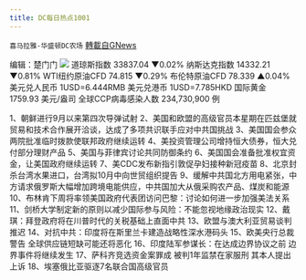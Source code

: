 ```yaml
---
title: DC每日热点1001
---
```

`喜马拉雅-华盛顿DC农场` [轉載自GNews](https://gnews.org/zh-hans/1567680/)

编辑：楚门门
![](https://assets.gnews.org/wp-content/uploads/2021/10/0971FD4A-0942-428C-AAE9-1EAC8143AEA1-scaled.jpeg)
道琼斯指数 33837.04 ▼0.02%
纳斯达克指数 14332.21 ▼0.81%
WTI纽约原油CFD 74.815 ▼0.29%
布伦特原油CFD 78.339 ▲0.04%
美元兑人民币 1USD=6.444RMB
美元兑港币 1USD=7.785HKD
国际黄金 1759.93 美元/盎司
全球CCP病毒感染人数 234,730,900 例

1、朝鲜进行9月以来第四次导弹试射
2、美国和欧盟的高级官员本星期在匹兹堡就贸易和技术合作展开洽谈，达成了多项共识联手应对中共国挑战
3、美国国会参众两院批准临时拨款使联邦政府继续运转
4、美投资管理公司增持恒大债券，恒大兑付部分理财产品
5、美国与菲律宾讨论共同防御条约
6、美国国会准备批准权宜资金，让美国政府继续运转
7、美CDC发布新指引敦促孕妇接种新冠疫苗
8、北京封杀台湾水果进口，台湾拟10月中向世贸组织提告
9、缓解中共国北方用电紧张，中方请求俄罗斯大幅增加跨境电能供应，中共国加大从俄采购农产品、煤炭和能源
10、布林肯下周将率领美国政府代表团访问巴黎：讨论如何进一步加强美法关系
11、剑桥大学制定新的原则以减少国际参与风险：不能忽视地缘政治现实
12、戴琪：拜登政府将在川普时代的关税基础上直面中共
13、欧盟与澳大利亚贸易谈判推迟
14、对抗中共：印度将在斯里兰卡建造战略性深水港码头
15、欧美央行总裁警告 全球供应链短缺可能还将恶化
16、印度陆军参谋长：在达成边界协议之前 边界事件将继续发生
17、萨科齐竞选资金案罪成 被判1年监禁在家服刑 其本人提出上诉
18、埃塞俄比亚驱逐7名联合国高级官员
